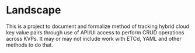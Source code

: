 # Landscape 
This is a project to document and formalize method of tracking hybrid cloud key value pairs through use of API/UI access to perform CRUD operations across KVPs. It may or may not include work with ETCd, YAML and other methods to do that.
